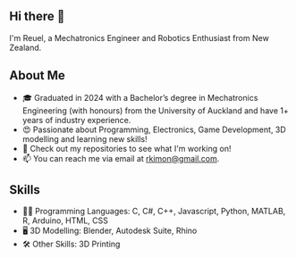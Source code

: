 ## Hi there 👋
I'm Reuel, a Mechatronics Engineer and Robotics Enthusiast from New Zealand.

## About Me

- 🎓 Graduated in 2024 with a Bachelor’s degree in Mechatronics Engineering (with honours) from the University of Auckland and have 1+ years of industry experience.
- 😍 Passionate about Programming, Electronics, Game Development, 3D modelling and learning new skills!
- 🔭 Check out my repositories to see what I'm working on!
- 📫 You can reach me via email at rkimon@gmail.com.
  
## Skills
- 🧑‍💻 Programming Languages: C, C#, C++, Javascript, Python, MATLAB, R, Arduino, HTML, CSS
- 🖥️ 3D Modelling: Blender, Autodesk Suite, Rhino
- 🛠️ Other Skills: 3D Printing 
<!--
**SeventhDream/SeventhDream** is a ✨ _special_ ✨ repository because its `README.md` (this file) appears on your GitHub profile.

Here are some ideas to get you started:

- 🔭 I’m currently working on ...
- 🌱 I’m currently learning ...
- 👯 I’m looking to collaborate on ...
- 🤔 I’m looking for help with ...
- 💬 Ask me about ...
- 📫 How to reach me: ...
- 😄 Pronouns: ...
- ⚡ Fun fact: ...
-->
